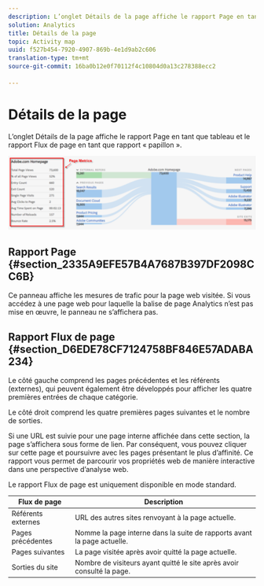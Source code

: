 ```yaml
---
description: L’onglet Détails de la page affiche le rapport Page en tant que tableau et le rapport Flux de page en tant que rapport « papillon ».
solution: Analytics
title: Détails de la page
topic: Activity map
uuid: f527b454-7920-4907-869b-4e1d9ab2c606
translation-type: tm+mt
source-git-commit: 16ba0b12e0f70112f4c10804d0a13c278388ecc2

---
```



# Détails de la page

L’onglet Détails de la page affiche le rapport Page en tant que tableau et le rapport Flux de page en tant que rapport « papillon ».

![](assets/page_flow.png)

## Rapport Page {#section_2335A9EFE57B4A7687B397DF2098CC6B}

Ce panneau affiche les mesures de trafic pour la page web visitée. Si vous accédez à une page web pour laquelle la balise de page Analytics n’est pas mise en œuvre, le panneau ne s’affichera pas.

## Rapport Flux de page {#section_D6EDE78CF7124758BF846E57ADABA234}

Le côté gauche comprend les pages précédentes et les référents (externes), qui peuvent également être développés pour afficher les quatre premières entrées de chaque catégorie.

Le côté droit comprend les quatre premières pages suivantes et le nombre de sorties.

Si une URL est suivie pour une page interne affichée dans cette section, la page s’affichera sous forme de lien. Par conséquent, vous pouvez cliquer sur cette page et poursuivre avec les pages présentant le plus d’affinité. Ce rapport vous permet de parcourir vos propriétés web de manière interactive dans une perspective d’analyse web.

Le rapport Flux de page est uniquement disponible en mode standard.

| **Flux de page** | **Description** |
|---|---|
| Référents externes | URL des autres sites renvoyant à la page actuelle. |
| Pages précédentes | Nomme la page interne dans la suite de rapports avant la page actuelle. |
| Pages suivantes | La page visitée après avoir quitté la page actuelle. |
| Sorties du site | Nombre de visiteurs ayant quitté le site après avoir consulté la page. |

